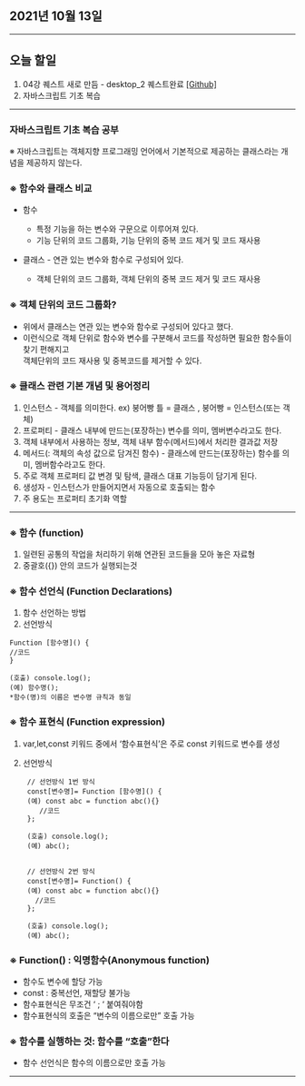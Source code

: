 
2021년 10월 13일
---

---

오늘 할일
----

1. 04강 퀘스트 새로 만듬 - desktop_2 퀘스트완료 [[Github]](https://github.com/narupee/WebDevCurriculum/tree/master/Quest04/quest_1)
2. 자바스크립트 기초 복습

---

### 자바스크립트 기초 복습 공부

※ 자바스크립트는 객체지향 프로그래밍 언어에서 기본적으로 제공하는 클래스라는 개념을 제공하지 않는다.

### ※ 함수와 클래스 비교
  + 함수 
    + 특정 기능을 하는 변수와 구문으로 이루어져 있다.
    + 기능 단위의 코드 그룹화, 기능 단위의 중복 코드 제거 및 코드 재사용

  + 클래스 - 연관 있는 변수와 함수로 구성되어 있다. 
      + 객체 단위의 코드 그룹화, 객체 단위의 중복 코드 제거 및 코드 재사용

### ※ 객체 단위의 코드 그룹화?
  - 위에서 클래스는 연관 있는 변수와 함수로 구성되어 있다고 했다.
  - 이런식으로 객체 단위로 함수와 변수를 구분해서 코드를 작성하면 필요한 함수들이 찾기 편해지고  
    객체단위의 코드 재사용 및 중복코드를 제거할 수 있다.

### ※ 클래스 관련 기본 개념 및 용어정리
 1. 인스턴스 - 객체를 의미한다. ex) 붕어빵 틀 = 클래스 , 붕어빵 = 인스턴스(또는 객체)
 2. 프로퍼티 - 클래스 내부에 만드는(포장하는) 변수를 의미, 멤버변수라고도 한다. 
 3. 객체 내부에서 사용하는 정보, 객체 내부 함수(메서드)에서 처리한 결과값 저장
 4. 메서드(: 객체의 속성 값으로 담겨진 함수) - 클래스에 만드는(포장하는) 함수를 의미, 멤버함수라고도 한다. 
 5. 주로 객체 프로퍼티 값 변경 및 탐색, 클래스 대표 기능등이 담기게 된다.
 6. 생성자 - 인스턴스가 만들어지면서 자동으로 호출되는 함수 
 7. 주 용도는 프로퍼티 초기화 역할

---

### ※ 함수 (function)
 1. 일련된 공통의 작업을 처리하기 위해 연관된 코드들을 모아 놓은 자료형
 2. 중괄호({}) 안의 코드가 실행되는것

### ※ 함수 선언식 (Function Declarations)
  1. 함수 선언하는 방법
  2. 선언방식

    Function [함수명]() {
    //코드
    }
    
    (호출) console.log();
    (예) 함수명();
    *함수(명)의 이름은 변수명 규칙과 동일


### ※ 함수 표현식 (Function expression)
 1. var,let,const 키워드 중에서 ‘함수표현식’은 주로 const 키워드로 변수를 생성 
 2. 선언방식
  

         // 선언방식 1번 방식
         const[변수명]= Function [함수명]() {
         (예) const abc = function abc(){}
            //코드
         };
         
         (호출) console.log();
         (예) abc();

 
         // 선언방식 2번 방식 
         const[변수명]= Function() {
         (예) const abc = function abc(){}
           //코드
         };
    
         (호출) console.log();
         (예) abc();

### ※ Function() : 익명함수(Anonymous function)
  * 함수도 변수에 할당 가능
  * const : 중복선언, 재할당 불가능
  * 함수표현식은 무조건 ‘ ; ‘ 붙여줘야함
  * 함수표현식의 호출은 “변수의 이름으로만” 호출 가능

### ※ 함수를 실행하는 것: 함수를 “호출”한다
  * 함수 선언식은 함수의 이름으로만 호출 가능


---
